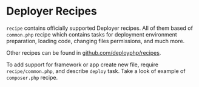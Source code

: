# Deployer Recipes
`recipe` contains officially supported Deployer recipes. 
All of them based of `common.php` recipe which contains tasks for deployment environment preparation, 
loading code, changing files permissions, and much more.


Other recipes can be found in [github.com/deployphp/recipes](https://github.com/deployphp/recipes).


To add support for framework or app create new file, require `recipe/common.php`, and describe `deploy` task. 
Take a look of example of `composer.php` recipe.
